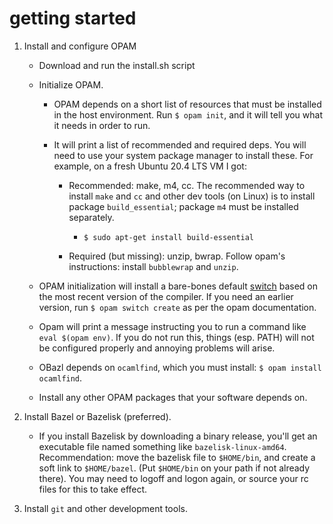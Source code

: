 # getting started

1.  Install and configure OPAM

    * Download and run the install.sh script

    * Initialize OPAM.

      * OPAM depends on a short list of resources that must be
        installed in the host environment. Run `$ opam init`, and it
        will tell you what it needs in order to run.

      * It will print a list of recommended and required deps. You
        will need to use your system package manager to install these.
        For example, on a fresh Ubuntu 20.4 LTS VM I got:

        * Recommended: make, m4, cc. The recommended way to install
          `make` and `cc` and other dev tools (on Linux) is to install
          package `build_essential`; package `m4` must be installed separately.

          * `$ sudo apt-get install build-essential`

        * Required (but missing): unzip, bwrap. Follow opam's
          instructions: install `bubblewrap` and `unzip`.

    * OPAM initialization will install a bare-bones default
      [switch](https://opam.ocaml.org/doc/Usage.html#opam-switch)
      based on the most recent version of the compiler. If you need an
      earlier version, run `$ opam switch create` as per the opam documentation.

    * Opam will print a message instructing you to run a command like
      `eval $(opam env)`. If you do not run this, things (esp. PATH)
      will not be configured properly and annoying problems will
      arise.

    * OBazl depends on `ocamlfind`, which you must install: `$ opam install ocamlfind`.

    * Install any other OPAM packages that your software depends on.

2.  Install Bazel or Bazelisk (preferred).

    * If you install Bazelisk by downloading a binary release, you'll
      get an executable file named something like
      `bazelisk-linux-amd64`. Recommendation: move the bazelisk file
      to `$HOME/bin`, and create a soft link to `$HOME/bazel`. (Put
      `$HOME/bin` on your path if not already there). You may need to
      logoff and logon again, or source your rc files for this to take
      effect.

3.  Install `git` and other development tools.